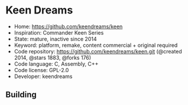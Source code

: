 # Keen Dreams

- Home: https://github.com/keendreams/keen
- Inspiration: Commander Keen Series
- State: mature, inactive since 2014
- Keyword: platform, remake, content commercial + original required
- Code repository: https://github.com/keendreams/keen.git (@created 2014, @stars 1883, @forks 176)
- Code language: C, Assembly, C++
- Code license: GPL-2.0
- Developer: keendreams

## Building

